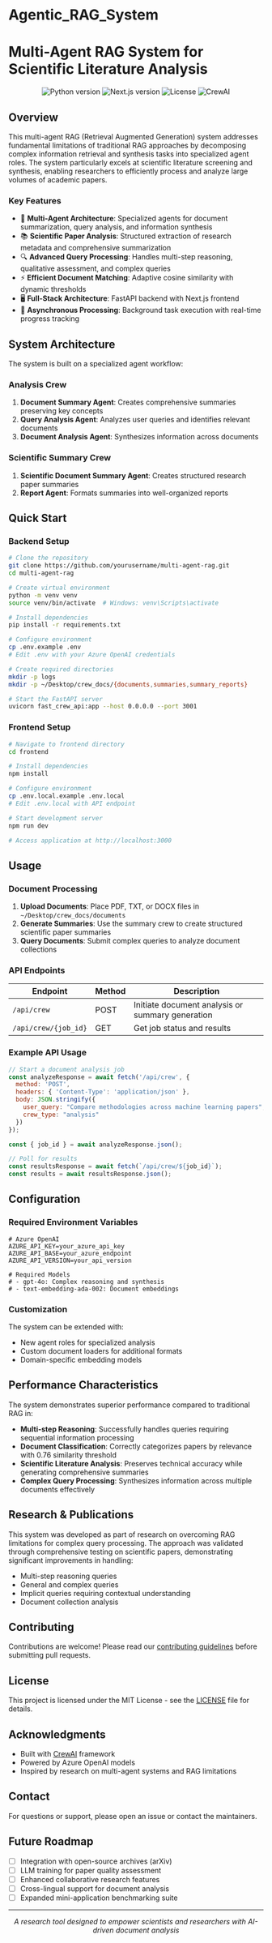 # Agentic_RAG_System
# Multi-Agent RAG System for Scientific Literature Analysis

<p align="center">
  <img src="https://img.shields.io/badge/Python-3.8+-blue.svg" alt="Python version">
  <img src="https://img.shields.io/badge/Next.js-13+-black.svg" alt="Next.js version">
  <img src="https://img.shields.io/badge/License-MIT-green.svg" alt="License">
  <img src="https://img.shields.io/badge/CrewAI-Framework-orange.svg" alt="CrewAI">
</p>

## Overview

This multi-agent RAG (Retrieval Augmented Generation) system addresses fundamental limitations of traditional RAG approaches by decomposing complex information retrieval and synthesis tasks into specialized agent roles. The system particularly excels at scientific literature screening and synthesis, enabling researchers to efficiently process and analyze large volumes of academic papers.

### Key Features

- 🤖 **Multi-Agent Architecture**: Specialized agents for document summarization, query analysis, and information synthesis
- 📚 **Scientific Paper Analysis**: Structured extraction of research metadata and comprehensive summarization  
- 🔍 **Advanced Query Processing**: Handles multi-step reasoning, qualitative assessment, and complex queries
- ⚡ **Efficient Document Matching**: Adaptive cosine similarity with dynamic thresholds
- 🖥️ **Full-Stack Architecture**: FastAPI backend with Next.js frontend
- 🔄 **Asynchronous Processing**: Background task execution with real-time progress tracking

## System Architecture

The system is built on a specialized agent workflow:

### Analysis Crew
1. **Document Summary Agent**: Creates comprehensive summaries preserving key concepts
2. **Query Analysis Agent**: Analyzes user queries and identifies relevant documents
3. **Document Analysis Agent**: Synthesizes information across documents

### Scientific Summary Crew  
1. **Scientific Document Summary Agent**: Creates structured research paper summaries
2. **Report Agent**: Formats summaries into well-organized reports

## Quick Start

### Backend Setup

```bash
# Clone the repository
git clone https://github.com/yourusername/multi-agent-rag.git
cd multi-agent-rag

# Create virtual environment
python -m venv venv
source venv/bin/activate  # Windows: venv\Scripts\activate

# Install dependencies
pip install -r requirements.txt

# Configure environment
cp .env.example .env
# Edit .env with your Azure OpenAI credentials

# Create required directories
mkdir -p logs
mkdir -p ~/Desktop/crew_docs/{documents,summaries,summary_reports}

# Start the FastAPI server
uvicorn fast_crew_api:app --host 0.0.0.0 --port 3001
```

### Frontend Setup

```bash
# Navigate to frontend directory
cd frontend

# Install dependencies
npm install

# Configure environment
cp .env.local.example .env.local
# Edit .env.local with API endpoint

# Start development server
npm run dev

# Access application at http://localhost:3000
```

## Usage

### Document Processing

1. **Upload Documents**: Place PDF, TXT, or DOCX files in `~/Desktop/crew_docs/documents`
2. **Generate Summaries**: Use the summary crew to create structured scientific paper summaries
3. **Query Documents**: Submit complex queries to analyze document collections

### API Endpoints

| Endpoint | Method | Description |
|----------|--------|-------------|
| `/api/crew` | POST | Initiate document analysis or summary generation |
| `/api/crew/{job_id}` | GET | Get job status and results |

### Example API Usage

```javascript
// Start a document analysis job
const analyzeResponse = await fetch('/api/crew', {
  method: 'POST',
  headers: { 'Content-Type': 'application/json' },
  body: JSON.stringify({
    user_query: "Compare methodologies across machine learning papers",
    crew_type: "analysis"
  })
});

const { job_id } = await analyzeResponse.json();

// Poll for results
const resultsResponse = await fetch(`/api/crew/${job_id}`);
const results = await resultsResponse.json();
```

## Configuration

### Required Environment Variables

```env
# Azure OpenAI
AZURE_API_KEY=your_azure_api_key
AZURE_API_BASE=your_azure_endpoint
AZURE_API_VERSION=your_api_version

# Required Models
# - gpt-4o: Complex reasoning and synthesis
# - text-embedding-ada-002: Document embeddings
```

### Customization

The system can be extended with:
- New agent roles for specialized analysis
- Custom document loaders for additional formats
- Domain-specific embedding models

## Performance Characteristics

The system demonstrates superior performance compared to traditional RAG in:

- **Multi-step Reasoning**: Successfully handles queries requiring sequential information processing
- **Document Classification**: Correctly categorizes papers by relevance with 0.76 similarity threshold
- **Scientific Literature Analysis**: Preserves technical accuracy while generating comprehensive summaries
- **Complex Query Processing**: Synthesizes information across multiple documents effectively

## Research & Publications

This system was developed as part of research on overcoming RAG limitations for complex query processing. The approach was validated through comprehensive testing on scientific papers, demonstrating significant improvements in handling:

- Multi-step reasoning queries
- General and complex queries
- Implicit queries requiring contextual understanding
- Document collection analysis

## Contributing

Contributions are welcome! Please read our [contributing guidelines](CONTRIBUTING.md) before submitting pull requests.

## License

This project is licensed under the MIT License - see the [LICENSE](LICENSE) file for details.

## Acknowledgments

- Built with [CrewAI](https://github.com/joaomdmoura/crewai) framework
- Powered by Azure OpenAI models
- Inspired by research on multi-agent systems and RAG limitations

## Contact

For questions or support, please open an issue or contact the maintainers.

## Future Roadmap

- [ ] Integration with open-source archives (arXiv)
- [ ] LLM training for paper quality assessment
- [ ] Enhanced collaborative research features
- [ ] Cross-lingual support for document analysis
- [ ] Expanded mini-application benchmarking suite

---

<p align="center">
  <i>A research tool designed to empower scientists and researchers with AI-driven document analysis</i>
</p>
